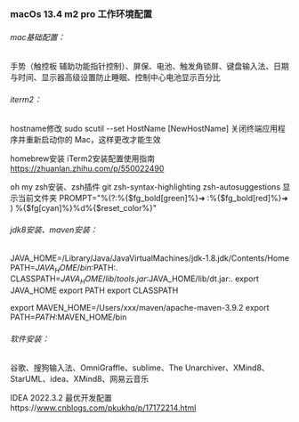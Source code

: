### macOs 13.4 m2 pro 工作环境配置

###### mac基础配置：

手势（触控板 辅助功能指针控制）、屏保、电池、触发角锁屏、键盘输入法、日期与时间、显示器高级设置防止睡眠、控制中心电池显示百分比

###### iterm2：

hostname修改
sudo scutil --set HostName [NewHostName]
关闭终端应用程序并重新启动你的 Mac，这样更改才能生效

homebrew安装
iTerm2安装配置使用指南 https://zhuanlan.zhihu.com/p/550022490

oh my zsh安装、zsh插件 git zsh-syntax-highlighting zsh-autosuggestions
显示当前文件夹
PROMPT="%(?:%{$fg_bold[green]%}➜ :%{$fg_bold[red]%}➜ ) %{$fg[cyan]%}%d%{$reset_color%}"

###### jdk8安装、maven安装：

JAVA_HOME=/Library/Java/JavaVirtualMachines/jdk-1.8.jdk/Contents/Home
PATH=$JAVA_HOME/bin:$PATH:.
CLASSPATH=$JAVA_HOME/lib/tools.jar:$JAVA_HOME/lib/dt.jar:.
export JAVA_HOME
export PATH
export CLASSPATH

export MAVEN_HOME=/Users/xxx/maven/apache-maven-3.9.2
export PATH=$PATH:$MAVEN_HOME/bin

###### 软件安装：

谷歌、搜狗输入法、OmniGraffle、sublime、The Unarchiver、XMind8、StarUML、idea、XMind8、网易云音乐

IDEA 2022.3.2 最优开发配置https://www.cnblogs.com/pkukhq/p/17172214.html
